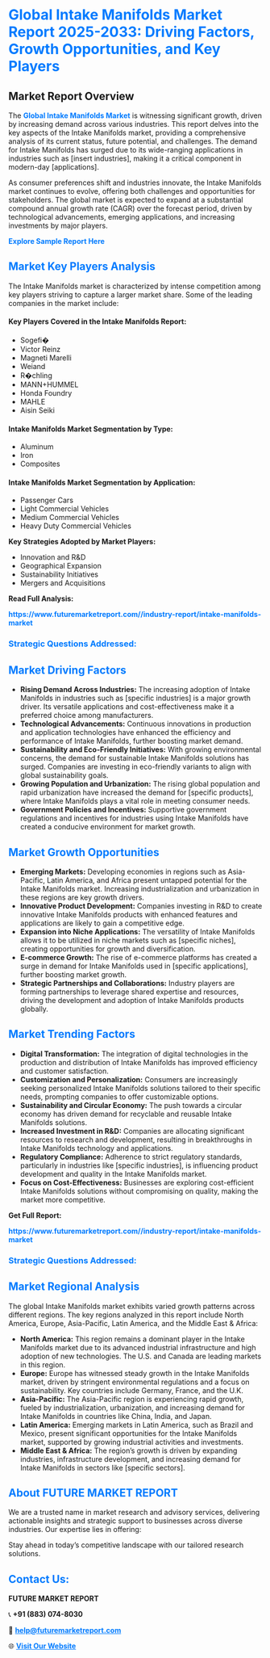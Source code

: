 <h1 style="color: #007BFF;">Global Intake Manifolds Market Report 2025-2033: Driving Factors, Growth Opportunities, and Key Players</h1>

<section id="overview">
<h2>Market Report Overview</h2>
<p>The <a href="https://www.futuremarketreport.com//industry-report/intake-manifolds-market" style="color: #007BFF; text-decoration: none;"><strong>Global Intake Manifolds Market</strong></a> is witnessing significant growth, driven by increasing demand across various industries. This report delves into the key aspects of the Intake Manifolds market, providing a comprehensive analysis of its current status, future potential, and challenges. The demand for Intake Manifolds has surged due to its wide-ranging applications in industries such as [insert industries], making it a critical component in modern-day [applications].</p>
<p>As consumer preferences shift and industries innovate, the Intake Manifolds market continues to evolve, offering both challenges and opportunities for stakeholders. The global market is expected to expand at a substantial compound annual growth rate (CAGR) over the forecast period, driven by technological advancements, emerging applications, and increasing investments by major players.</p>
</section>

<section id="overview">
<p><a href="https://www.futuremarketreport.com//request-sample/reportId=92176" style="color: #007BFF; text-decoration: none;"><strong>Explore Sample Report Here</strong></a></p>
</section>

<section id="key-players">
<h2 style="color: #007BFF;">Market Key Players Analysis</h2>
<p>The Intake Manifolds market is characterized by intense competition among key players striving to capture a larger market share. Some of the leading companies in the market include:</p>
<h4>Key Players Covered in the Intake Manifolds Report:</h4>
<ul><li>Sogefi�</li><li>Victor Reinz</li><li>Magneti Marelli</li><li>Weiand</li><li>R�chling</li><li>MANN+HUMMEL</li><li>Honda Foundry</li><li>MAHLE</li><li>Aisin Seiki</li></ul>
<h4>Intake Manifolds Market Segmentation by Type:</h4>
<ul><li>Aluminum</li><li>Iron</li><li>Composites</li></ul>

<h4>Intake Manifolds Market Segmentation by Application:</h4>
<ul><li>Passenger Cars</li><li>Light Commercial Vehicles</li><li>Medium Commercial Vehicles</li><li>Heavy Duty Commercial Vehicles</li></ul>
<p><strong>Key Strategies Adopted by Market Players:</strong></p>
<ul>
<li>Innovation and R&D</li>
<li>Geographical Expansion</li>
<li>Sustainability Initiatives</li>
<li>Mergers and Acquisitions</li>
</ul>
</section>

<section>
<p><strong>Read Full Analysis: </strong></p><a href="https://www.futuremarketreport.com//industry-report/intake-manifolds-market" style="color: #007BFF; text-decoration: none;"><strong>https://www.futuremarketreport.com//industry-report/intake-manifolds-market</strong></a>
<h3 style="color: #007BFF;">Strategic Questions Addressed:</h3>
</section>

<section id="driving-factors">
<h2 style="color: #007BFF;">Market Driving Factors</h2>
<ul>
<li><strong>Rising Demand Across Industries:</strong> The increasing adoption of Intake Manifolds in industries such as [specific industries] is a major growth driver. Its versatile applications and cost-effectiveness make it a preferred choice among manufacturers.</li>
<li><strong>Technological Advancements:</strong> Continuous innovations in production and application technologies have enhanced the efficiency and performance of Intake Manifolds, further boosting market demand.</li>
<li><strong>Sustainability and Eco-Friendly Initiatives:</strong> With growing environmental concerns, the demand for sustainable Intake Manifolds solutions has surged. Companies are investing in eco-friendly variants to align with global sustainability goals.</li>
<li><strong>Growing Population and Urbanization:</strong> The rising global population and rapid urbanization have increased the demand for [specific products], where Intake Manifolds plays a vital role in meeting consumer needs.</li>
<li><strong>Government Policies and Incentives:</strong> Supportive government regulations and incentives for industries using Intake Manifolds have created a conducive environment for market growth.</li>
</ul>
</section>

<section id="growth-opportunities">
<h2 style="color: #007BFF;">Market Growth Opportunities</h2>
<ul>
<li><strong>Emerging Markets:</strong> Developing economies in regions such as Asia-Pacific, Latin America, and Africa present untapped potential for the Intake Manifolds market. Increasing industrialization and urbanization in these regions are key growth drivers.</li>
<li><strong>Innovative Product Development:</strong> Companies investing in R&D to create innovative Intake Manifolds products with enhanced features and applications are likely to gain a competitive edge.</li>
<li><strong>Expansion into Niche Applications:</strong> The versatility of Intake Manifolds allows it to be utilized in niche markets such as [specific niches], creating opportunities for growth and diversification.</li>
<li><strong>E-commerce Growth:</strong> The rise of e-commerce platforms has created a surge in demand for Intake Manifolds used in [specific applications], further boosting market growth.</li>
<li><strong>Strategic Partnerships and Collaborations:</strong> Industry players are forming partnerships to leverage shared expertise and resources, driving the development and adoption of Intake Manifolds products globally.</li>
</ul>
</section>

<section id="trending-factors">
<h2 style="color: #007BFF;">Market Trending Factors</h2>
<ul>
<li><strong>Digital Transformation:</strong> The integration of digital technologies in the production and distribution of Intake Manifolds has improved efficiency and customer satisfaction.</li>
<li><strong>Customization and Personalization:</strong> Consumers are increasingly seeking personalized Intake Manifolds solutions tailored to their specific needs, prompting companies to offer customizable options.</li>
<li><strong>Sustainability and Circular Economy:</strong> The push towards a circular economy has driven demand for recyclable and reusable Intake Manifolds solutions.</li>
<li><strong>Increased Investment in R&D:</strong> Companies are allocating significant resources to research and development, resulting in breakthroughs in Intake Manifolds technology and applications.</li>
<li><strong>Regulatory Compliance:</strong> Adherence to strict regulatory standards, particularly in industries like [specific industries], is influencing product development and quality in the Intake Manifolds market.</li>
<li><strong>Focus on Cost-Effectiveness:</strong> Businesses are exploring cost-efficient Intake Manifolds solutions without compromising on quality, making the market more competitive.</li>
</ul>
</section>

<section>
<p><strong>Get Full Report: </strong></p><a href="https://www.futuremarketreport.com//industry-report/intake-manifolds-market" style="color: #007BFF; text-decoration: none;"><strong>https://www.futuremarketreport.com//industry-report/intake-manifolds-market</strong></a>
<h3 style="color: #007BFF;">Strategic Questions Addressed:</h3>
</section>


<section id="regional-analysis">
<h2 style="color: #007BFF;">Market Regional Analysis</h2>
<p>The global Intake Manifolds market exhibits varied growth patterns across different regions. The key regions analyzed in this report include North America, Europe, Asia-Pacific, Latin America, and the Middle East & Africa:</p>
<ul>
<li><strong>North America:</strong> This region remains a dominant player in the Intake Manifolds market due to its advanced industrial infrastructure and high adoption of new technologies. The U.S. and Canada are leading markets in this region.</li>
<li><strong>Europe:</strong> Europe has witnessed steady growth in the Intake Manifolds market, driven by stringent environmental regulations and a focus on sustainability. Key countries include Germany, France, and the U.K.</li>
<li><strong>Asia-Pacific:</strong> The Asia-Pacific region is experiencing rapid growth, fueled by industrialization, urbanization, and increasing demand for Intake Manifolds in countries like China, India, and Japan.</li>
<li><strong>Latin America:</strong> Emerging markets in Latin America, such as Brazil and Mexico, present significant opportunities for the Intake Manifolds market, supported by growing industrial activities and investments.</li>
<li><strong>Middle East & Africa:</strong> The region’s growth is driven by expanding industries, infrastructure development, and increasing demand for Intake Manifolds in sectors like [specific sectors].</li>
</ul>
</section>

<footer>
<h2 style="color: #007BFF;">About FUTURE MARKET REPORT</h2>
<p>We are a trusted name in market research and advisory services, delivering actionable insights and strategic support to businesses across diverse industries. Our expertise lies in offering:</p>

<p>Stay ahead in today’s competitive landscape with our tailored research solutions.</p>

<h2 style="color: #007BFF;">Contact Us:</h2>
<p><strong>FUTURE MARKET REPORT</strong></p>
<p>📞 <strong>+91 (883) 074-8030</strong></p>
<p>📧 <strong><a href="mailto:help@futuremarketreport.com" style="color: #007BFF;">help@futuremarketreport.com</a></strong></p>
<p>🌐 <strong><a href="https://www.futuremarketreport.com/" style="color: #007BFF;">Visit Our Website</a></strong></p>
</footer>